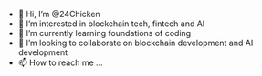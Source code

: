 - 👋 Hi, I’m @24Chicken
- 👀 I’m interested in blockchain tech, fintech and AI
- 🌱 I’m currently learning foundations of coding
- 💞️ I’m looking to collaborate on blockchain development and AI development
- 📫 How to reach me ...

<!---
24Chicken/24Chicken is a ✨ special ✨ repository because its `README.md` (this file) appears on your GitHub profile.
You can click the Preview link to take a look at your changes.
--->
